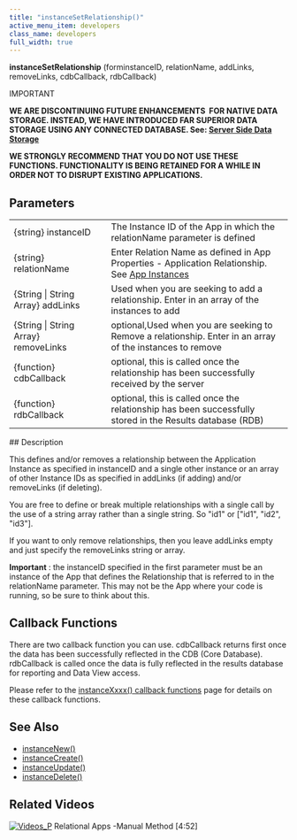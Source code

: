 ```yaml
---
title: "instanceSetRelationship()"
active_menu_item: developers
class_name: developers
full_width: true
---
```



**instanceSetRelationship** (forminstanceID, relationName, addLinks, removeLinks, cdbCallback, rdbCallback)

IMPORTANT

**WE ARE DISCONTINUING FUTURE ENHANCEMENTS  FOR NATIVE DATA STORAGE. INSTEAD, WE HAVE INTRODUCED FAR SUPERIOR DATA STORAGE USING ANY CONNECTED DATABASE. See: [Server Side Data Storage](/developers/documentation/product-guide/data-storage/server-side-data-storage/)**

**WE STRONGLY RECOMMEND THAT YOU DO NOT USE THESE FUNCTIONS. FUNCTIONALITY IS BEING RETAINED FOR A WHILE IN ORDER NOT TO DISRUPT EXISTING APPLICATIONS.**

## Parameters

<table>
<tr>
<td width="216">
{string} instanceID

</td>
<td width="10">
</td>
<td width="700">
The Instance ID of the App in which the relationName parameter is defined

</td>
</tr>
<tr>
<td width="216">
{string} relationName

</td>
<td width="10">
</td>
<td width="700">
  Enter Relation Name as defined in App Properties - Application Relationship. See <a href="/developers/documentation/product-guide/advanced-features/data-storage-management/dataapp-instances">App Instances</a>

</td>
</tr>
<tr>
<td width="216">
{String | String Array} addLinks

</td>
<td width="10">
</td>
<td width="700">
Used when you are seeking to add a relationship. Enter in an array of the instances to add

</td>
</tr>
<tr>
<td width="216">
{String | String Array} removeLinks

</td>
<td width="10">
</td>
<td width="700">
optional,Used when you are seeking to Remove a relationship. Enter in an array of the instances to remove

</td>
</tr>
<tr>
<td width="216">
{function} cdbCallback

</td>
<td width="10">
</td>
<td width="700">
optional, this is called once the relationship has been successfully received by the server

</td>
</tr>
<tr>
<td width="216">
{function} rdbCallback

</td>
<td width="10">
</td>
<td width="700">
optional, this is called once the relationship has been successfully stored in the Results database (RDB)

</td>
</tr>
</table>
## Description

This defines and/or removes a relationship between the Application Instance as specified in instanceID and a single other instance or an array of other Instance IDs as specified in addLinks (if adding) and/or removeLinks (if deleting).

You are free to define or break multiple relationships with a single call by the use of a string array rather than a single string. So "id1" or ["id1", "id2", "id3"].

If you want to only remove relationships, then you leave addLinks empty and just specify the removeLinks string or array.

**Important** : the instanceID specified in the first parameter must be an instance of the App that defines the Relationship that is referred to in the relationName parameter. This may not be the App where your code is running, so be sure to think about this.

## Callback Functions

There are two callback function you can use. cdbCallback returns first once the data has been successfully reflected in the CDB (Core Database). rdbCallback is called once the data is fully reflected in the results database for reporting and Data View access.

Please refer to the [instanceXxxx() callback functions](/developers/documentation/scripting-apis/client-api/instance-data-functions/instancexxxx-callback-function) page for details on these callback functions.

## See Also

 - [instanceNew()](/developers/documentation/scripting-apis/client-api/instance-data-functions/instancenew)
 - [instanceCreate()](/developers/documentation/scripting-apis/client-api/instance-data-functions/instancecreate)
 - [instanceUpdate()](/developers/documentation/scripting-apis/client-api/instance-data-functions/instancesave)
 - [instanceDelete()](/developers/documentation/scripting-apis/client-api/instance-data-functions/instancedelete)

## Related Videos

[![Videos\_P](/img/docs/videos_p.png)](http://www.youtube.com/v/v-XJSu4VKD4?autoplay=1&hd=1&fs=1&showsearch=0&rel=0&) Relational Apps -Manual Method [4:52]
